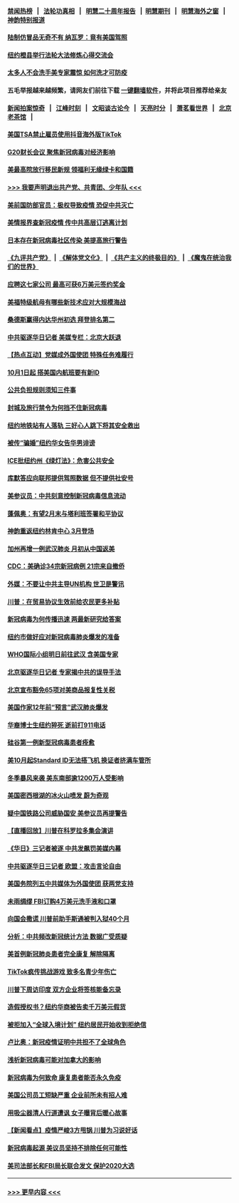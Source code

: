 #### [禁闻热榜](热点新闻.md?=0)  &nbsp;&nbsp;|&nbsp;&nbsp; [法轮功真相](https://github.com/gfw-breaker/truth/blob/master/README.md?=0) &nbsp;&nbsp;|&nbsp;&nbsp; [明慧二十周年报告](https://github.com/gfw-breaker/mh-reports/blob/master/README.md?=0) &nbsp;&nbsp;|&nbsp;&nbsp;[明慧期刊](https://github.com/gfw-breaker/mh-qikan) &nbsp;&nbsp;|&nbsp;&nbsp; [明慧海外之窗](https://github.com/gfw-breaker/mh-news/blob/master/README.md?=0) &nbsp;&nbsp;|&nbsp;&nbsp; [神韵特别报道](https://github.com/gfw-breaker/mh-news/blob/master/shenyun.md?=0)
#### [陆制仿冒品无奇不有 纳瓦罗：竟有美国驾照](../pages/nsc412/n11890953.md?t=02241401) 
#### [纽约橙县举行法轮大法修炼心得交流会](../pages/nsc412/n11890760.md?t=02241401) 
#### [太多人不会洗手美专家震惊 如何洗才可防疫](../pages/nsc412/n11875866.md?t=02241401) 
#### 五毛举报越来越频繁，请网友们前往下载 [一键翻墙软件](https://github.com/gfw-breaker/ssr-accounts)，并将此项目推荐给亲友
#### [新闻拍案惊奇](https://github.com/gfw-breaker/banned-news/blob/master/pages/link4.md) &nbsp;&nbsp;|&nbsp;&nbsp; [江峰时刻](https://github.com/gfw-breaker/banned-news/blob/master/pages/link4.md) &nbsp;&nbsp;|&nbsp;&nbsp; [文昭谈古论今](https://github.com/gfw-breaker/banned-news/blob/master/pages/link4.md) &nbsp;&nbsp;|&nbsp;&nbsp; [天亮时分](https://github.com/gfw-breaker/banned-news/blob/master/pages/link4.md) &nbsp;&nbsp;|&nbsp;&nbsp; [萧茗看世界](https://github.com/gfw-breaker/banned-news/blob/master/pages/link4.md) &nbsp;&nbsp;|&nbsp;&nbsp; [北京老茶馆](https://github.com/gfw-breaker/banned-news/blob/master/pages/link4.md) &nbsp;&nbsp;|&nbsp;&nbsp; 
#### [美国TSA禁止雇员使用抖音海外版TikTok](../pages/nsc412/n11890500.md?t=02241401) 
#### [G20财长会议 聚焦新冠病毒对经济影响](../pages/nsc412/n11890400.md?t=02241401) 
#### [美最高院放行移民新规 领福利无缘绿卡和国籍](../pages/nsc412/n11889500.md?t=02241401) 
#### [>>> 我要声明退出共产党、共青团、少年队 <<<](https://github.com/begood0513/goodnews/blob/master/quit/letter.md) 
#### [美前国防部官员：极权导致疫情 恐促中共灭亡](../pages/nsc412/n11889092.md?t=02241401) 
#### [美情报界查新冠疫情 传中共高层订逃离计划](../pages/nsc412/n11888161.md?t=02241401) 
#### [日本存在新冠病毒社区传染 美提高旅行警告](../pages/nsc412/n11889917.md?t=02241401) 
#### [《九评共产党》](https://github.com/begood0513/9ping.md/blob/master/README.md) &nbsp;|&nbsp; [《解体党文化》](../../../../jtdwh.md/blob/master/README.md)  &nbsp;|&nbsp; [《共产主义的终极目的》](../../../../gczydzjmd.md/blob/master/README.md) &nbsp;|&nbsp; [《魔鬼在统治我们的世界》](../../../../mgztzwmdsj.md/blob/master/README.md) 
#### [应聘这七家公司 最高可获6万美元签约奖金](../pages/nsc412/n11879446.md?t=02241401) 
#### [美福特级航母有哪些新技术应对大规模海战](../pages/nsc412/n11882087.md?t=02241401) 
#### [桑德斯赢得内达华州初选 拜登排名第二](../pages/nsc412/n11888760.md?t=02241401) 
#### [中共驱逐华日记者 美媒专栏：北京大跃退](../pages/nsc412/n11888453.md?t=02241401) 
#### [【热点互动】党媒成外国使团 特殊任务难履行](../pages/nsc412/n11888306.md?t=02241401) 
#### [10月1日起 搭美国内航班要有新ID](../pages/nsc412/n11888243.md?t=02241401) 
#### [公共负担规则须知三件事](../pages/nsc412/n11888123.md?t=02241401) 
#### [封城及旅行禁令为何挡不住新冠病毒](../pages/nsc412/n11888067.md?t=02241401) 
#### [纽约地铁站有人落轨   三好心人跳下将其安全救出](../pages/nsc412/n11888088.md?t=02241401) 
#### [被传“骗婚”纽约华女告华男诽谤](../pages/nsc412/n11887303.md?t=02241401) 
#### [ICE批纽约州《绿灯法》：危害公共安全](../pages/nsc412/n11887285.md?t=02241401) 
#### [库默答应向联邦提供驾照数据 但不提供社安号](../pages/nsc412/n11887269.md?t=02241401) 
#### [美参议员：中共刻意控制新冠病毒信息流动](../pages/nsc412/n11887949.md?t=02241401) 
#### [蓬佩奥：有望2月末与塔利班签署和平协议](../pages/nsc412/n11887248.md?t=02241401) 
#### [神韵重返纽约林肯中心 3月登场](../pages/nsc412/n11885013.md?t=02241401) 
#### [加州再增一例武汉肺炎 月初从中国返美](../pages/nsc412/n11886929.md?t=02241401) 
#### [CDC：美确诊34宗新冠病例 21宗来自撤侨](../pages/nsc412/n11886795.md?t=02241401) 
#### [外媒：不要让中共主导UN机构 世卫是警讯](../pages/nsc412/n11886401.md?t=02241401) 
#### [川普：在贸易协议生效前给农民更多补贴](../pages/nsc412/n11886549.md?t=02241401) 
#### [新冠病毒为何传播迅速 两最新研究给答案](../pages/nsc412/n11886505.md?t=02241401) 
#### [纽约市做好应对新冠病毒肺炎爆发的准备](../pages/nsc412/n11885019.md?t=02241401) 
#### [WHO国际小组明日前往武汉 含美国专家](../pages/nsc412/n11886380.md?t=02241401) 
#### [北京驱逐华日记者 专家揭中共的误导手法](../pages/nsc412/n11886124.md?t=02241401) 
#### [北京宣布豁免65项对美商品报复性关税](../pages/nsc412/n11885960.md?t=02241401) 
#### [美国作家12年前“预言”武汉肺炎爆发](../pages/nsc412/n11885487.md?t=02241401) 
#### [华裔博士生纽约猝死  逝前打911电话](../pages/nsc412/n11885007.md?t=02241401) 
#### [硅谷第一例新型冠病毒患者痊愈](../pages/nsc412/n11885163.md?t=02241401) 
#### [美10月起Standard ID无法搭飞机  换证者挤满车管所](../pages/nsc412/n11885036.md?t=02241401) 
#### [冬季暴风来袭 美东南部逾1200万人受影响](../pages/nsc412/n11884620.md?t=02241401) 
#### [美国密西根湖的冰火山喷发 蔚为奇观](../pages/nsc412/n11884842.md?t=02241401) 
#### [疑中国铁路公司威胁国安 美参议员再提警告](../pages/nsc412/n11884300.md?t=02241401) 
#### [【直播回放】川普在科罗拉多集会演讲](../pages/nsc412/n11883640.md?t=02241401) 
#### [《华日》三记者被逐 中共发飙罚美媒内幕](../pages/nsc412/n11884184.md?t=02241401) 
#### [中共驱逐华日三记者 欧盟：攻击言论自由](../pages/nsc412/n11884179.md?t=02241401) 
#### [美国务院列五中共媒体为外国使团 获两党支持](../pages/nsc412/n11883954.md?t=02241401) 
#### [未雨绸缪 FBI订购4万美元洗手液和口罩](../pages/nsc412/n11883960.md?t=02241401) 
#### [向国会撒谎 川普前助手斯通被判入狱40个月](../pages/nsc412/n11883930.md?t=02241401) 
#### [分析：中共频改新冠统计方法 数据广受质疑](../pages/nsc412/n11883875.md?t=02241401) 
#### [美首例新冠肺炎患者完全康复 解除隔离](../pages/nsc412/n11883754.md?t=02241401) 
#### [TikTok疯传挑战游戏 致多名青少年伤亡](../pages/nsc412/n11883598.md?t=02241401) 
#### [川普下周访印度 双方企业将签核能备忘录](../pages/nsc412/n11883604.md?t=02241401) 
#### [造假授权书？纽约华商被告卖千万美元假货](../pages/nsc412/n11882429.md?t=02241401) 
#### [被拒加入“全球入境计划”  纽约居民开始收到拒绝信](../pages/nsc412/n11882417.md?t=02241401) 
#### [卢比奥：新冠疫情证明中共担不了全球角色](../pages/nsc412/n11881340.md?t=02241401) 
#### [浅析新冠病毒可能对加拿大的影响](../pages/nsc412/n11879775.md?t=02241401) 
#### [新冠病毒为何致命 康复患者能否永久免疫](../pages/nsc412/n11881488.md?t=02241401) 
#### [美国公司员工短缺严重 企业前所未有招人难](../pages/nsc412/n11881792.md?t=02241401) 
#### [用吸尘器清人行道遭讽 女子曝背后暖心故事](../pages/nsc412/n11881702.md?t=02241401) 
#### [【新闻看点】疫情严峻3方甩锅 川普为习说好话](../pages/nsc412/n11881049.md?t=02241401) 
#### [新冠病毒起源 美议员坚持不排除任何可能性](../pages/nsc412/n11881179.md?t=02241401) 
#### [美司法部长和FBI局长联合发文 保护2020大选](../pages/nsc412/n11881522.md?t=02241401) 

----
#### [ >>> 更早内容 <<< ](../indexes/nsc412-earlier.md)
